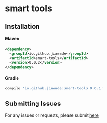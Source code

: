 
# smart tools #

## Installation

#### Maven
````xml
<dependency>
  <groupId>io.github.jiawade</groupId>
  <artifactId>smart-tools</artifactId>
  <version>0.0.2</version>
</dependency>
````

#### Gradle
````gradle
compile 'io.github.jiawade:smart-tools:0.0.1'
````

## Submitting Issues
For any issues or requests, please submit [here](https://github.com/jiawade/smart-tools/issues)
